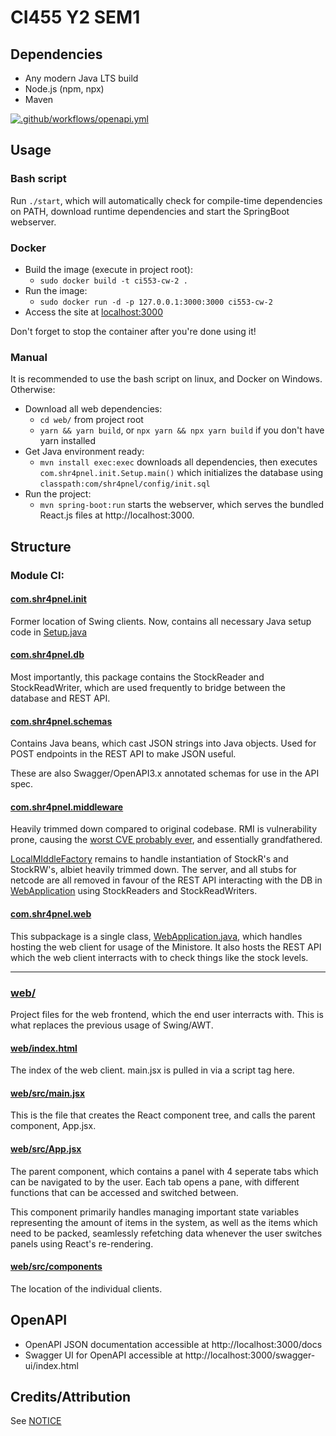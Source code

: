 # CI455 Y2 SEM1

## Dependencies

- Any modern Java LTS build
- Node.js (npm, npx)
- Maven

[![.github/workflows/openapi.yml](https://github.com/shrapnelnet/CI553-CW-2/actions/workflows/openapi.yml/badge.svg)](https://github.com/shrapnelnet/CI553-CW-2/actions/workflows/openapi.yml)

## Usage

### Bash script

Run `./start`, which will automatically check for compile-time dependencies on PATH, download runtime dependencies and start the SpringBoot webserver.

### Docker

- Build the image (execute in project root):
  - `sudo docker build -t ci553-cw-2 .`
- Run the image:
  - `sudo docker run -d -p 127.0.0.1:3000:3000 ci553-cw-2`
- Access the site at [localhost:3000](http://localhost:3000)

Don't forget to stop the container after you're done using it! 

### Manual

It is recommended to use the bash script on linux, and Docker on Windows. Otherwise:

- Download all web dependencies:
  - `cd web/` from project root
  - `yarn && yarn build`, or `npx yarn && npx yarn build` if you don't have yarn installed
- Get Java environment ready:
  - `mvn install exec:exec` downloads all dependencies, then executes `com.shr4pnel.init.Setup.main()` which initializes the database using `classpath:com/shr4pnel/config/init.sql`
- Run the project:
  - `mvn spring-boot:run` starts the webserver, which serves the bundled React.js files at http://localhost:3000.

## Structure

### Module CI:

#### [com.shr4pnel.init](src/main/java/com/shr4pnel/init)

Former location of Swing clients. Now, contains all necessary Java setup code in [Setup.java](src/main/java/com/shr4pnel/init/Setup.java)

#### [com.shr4pnel.db](src/main/java/com/shr4pnel/db)

Most importantly, this package contains the StockReader and StockReadWriter, which are used frequently to bridge between the database and REST API.

#### [com.shr4pnel.schemas](src/main/java/com/shr4pnel/schemas)

Contains Java beans, which cast JSON strings into Java objects. Used for POST endpoints in the REST API to make JSON useful.

These are also Swagger/OpenAPI3.x annotated schemas for use in the API spec.

#### [com.shr4pnel.middleware](src/main/java/com/shr4pnel/middleware)

Heavily trimmed down compared to original codebase. RMI is vulnerability prone, causing the [worst CVE probably ever](https://nvd.nist.gov/vuln/detail/cve-2021-44228), and essentially grandfathered. 

[LocalMIddleFactory](src/main/java/com/shr4pnel/middleware/LocalMiddleFactory.java) remains to handle instantiation of StockR's and StockRW's, albiet heavily trimmed down. The server, and all stubs for netcode are all removed in favour of the REST API interacting with the DB in [WebApplication](src/main/java/com/shr4pnel/web/WebApplication.java) using StockReaders and StockReadWriters.

#### [com.shr4pnel.web](src/main/java/com/shr4pnel/web)

This subpackage is a single class, [WebApplication.java](src/main/java/com/shr4pnel/web/WebApplication.java), which handles hosting the web client for usage of the Ministore. It also hosts the REST API which the web client interracts with to check things like the stock levels. 

---

### [web/](web/)

Project files for the web frontend, which the end user interracts with. This is what replaces the previous usage of Swing/AWT.

#### [web/index.html](web/index.html)

The index of the web client. main.jsx is pulled in via a script tag here.

#### [web/src/main.jsx](web/src/main.jsx)

This is the file that creates the React component tree, and calls the parent component, App.jsx.

#### [web/src/App.jsx](web/src/App.jsx)

The parent component, which contains a panel with 4 seperate tabs which can be navigated to by the user. Each tab opens a pane, with different functions that can be accessed and switched between.

This component primarily handles managing  important state variables representing the amount of items in the system, as well as the items which need to be packed, seamlessly refetching data whenever the user switches panels using React's re-rendering.

#### [web/src/components](web/src/components)

The location of the individual clients. 

## OpenAPI
- OpenAPI JSON documentation accessible at http://localhost:3000/docs
- Swagger UI for OpenAPI accessible at http://localhost:3000/swagger-ui/index.html

## Credits/Attribution

See [NOTICE](NOTICE)
